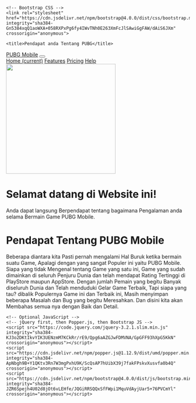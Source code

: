 <!doctype html>
<html lang="en">
  <head>
    <!-- Required meta tags -->
    <meta charset="utf-8">
    <meta name="viewport" content="width=device-width, initial-scale=1, shrink-to-fit=no">

    <!-- Bootstrap CSS -->
    <link rel="stylesheet" href="https://cdn.jsdelivr.net/npm/bootstrap@4.0.0/dist/css/bootstrap.min.css" integrity="sha384-Gn5384xqQ1aoWXA+058RXPxPg6fy4IWvTNh0E263XmFcJlSAwiGgFAW/dAiS6JXm" crossorigin="anonymous">

    <title>Pendapat anda Tentang PUBG</title>
  
<nav class="navbar fixed-top navbar-expand-lg navbar-dark bg-dark">
  <div class="container">
  <a class="navbar-brand" href="#">PUBG Mobile</a>
  <button class="navbar-toggler" type="button" data-toggle="collapse" data-target="#navbarNavAltMarkup" aria-controls="navbarNavAltMarkup" aria-expanded="false" aria-label="Toggle navigation">
    <span class="navbar-toggler-icon"></span>
  </button>
  <div class="collapse navbar-collapse" id="navbarNavAltMarkup">
    <div class="navbar-nav">
      <a class="nav-item nav-link active" href="#">Home <span class="sr-only">(current)</span></a>
      <a class="nav-item nav-link" href="#">Features</a>
      <a class="nav-item nav-link" href="#">Pricing</a>
      <a class="nav-item nav-link disabled" href="#">Help</a>
    </div>
  </div>
  </div>
</nav>

<div class="jumbotron jumbotron-fluid">
  <div class="container text-center">
    <img src="https://img.gurugamer.com/2020/05/06/ki-tu-dac-biet-pubg-mobile-2020-cach-viet-ra-sao-1e23.jpg" width="300px">
    <h1 class="display-4">Selamat datang di Website ini!</h1>
    <p class="lead">Anda dapat langsung Berpendapat tentang bagaimana Pengalaman anda selama Bermain Game PUBG Mobile.</p>
  </div>
</div>

<div class="container text-center">
  <div class="row">
    <div class="col">
      <h1>Pendapat Tentang PUBG Mobile</h1>
    </div>
  </div>

  <div class="row">
    <div class="col">
      <p>Beberapa diantara kita Pasti pernah mengalami Hal Buruk ketika bermain suatu Game, Apalagi dengan yang sangat Populer ini yaitu PUBG Mobile.
      Siapa yang tidak Mengenal tentang Game yang satu ini, Game yang sudah dimainkan di seluruh Penjuru Dunia dan telah mendapat Rating Tertinggi di PlayStore maupun AppStore.
    Dengan jumlah Pemain yang begitu Banyak diseluruh Dunia dan Telah menduduki Gelar Game Terbaik, Tapi siapa yang tau? dibalik Populernya Game ini dan Terbaik ini, Masih menyimpan beberapa Masalah dan Bug yang begitu Meresahkan. Dan disini kita akan Membahas semua nya dengan Baik dan Detail.</p>
    </div>
  </div>
</div>
  </head>
  <body>

    <!-- Optional JavaScript -->
    <!-- jQuery first, then Popper.js, then Bootstrap JS -->
    <script src="https://code.jquery.com/jquery-3.2.1.slim.min.js" integrity="sha384-KJ3o2DKtIkvYIK3UENzmM7KCkRr/rE9/Qpg6aAZGJwFDMVNA/GpGFF93hXpG5KkN" crossorigin="anonymous"></script>
    <script src="https://cdn.jsdelivr.net/npm/popper.js@1.12.9/dist/umd/popper.min.js" integrity="sha384-ApNbgh9B+Y1QKtv3Rn7W3mgPxhU9K/ScQsAP7hUibX39j7fakFPskvXusvfa0b4Q" crossorigin="anonymous"></script>
    <script src="https://cdn.jsdelivr.net/npm/bootstrap@4.0.0/dist/js/bootstrap.min.js" integrity="sha384-JZR6Spejh4U02d8jOt6vLEHfe/JQGiRRSQQxSfFWpi1MquVdAyjUar5+76PVCmYl" crossorigin="anonymous"></script>
  </body>
</html>
